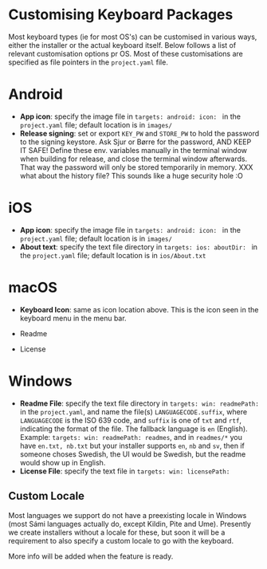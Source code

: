 Customising Keyboard Packages
===========

Most keyboard types (ie for most OS's) can be customised in various ways, either
the installer or the actual keyboard itself. Below follows a list of relevant
customisation options pr OS. Most of these customisations are specified as file
pointers in the `project.yaml` file.


# Android


* **App icon**: specify the image file in `targets: android: icon: ` in the
  `project.yaml` file; default location is in `images/`
* **Release signing**:  set or export `KEY_PW` and `STORE_PW` to hold the
  password to the signing keystore. Ask Sjur or Børre for the password,
  AND KEEP IT SAFE! Define these env. variables manually in the terminal window
  when building for release, and close the terminal window afterwards. That way
  the password will only be stored temporarily in memory. XXX what about the
  history file? This sounds like a huge security hole :O


# iOS


* **App icon**: specify the image file in `targets: android: icon: ` in the
  `project.yaml` file; default location is in `images/`
* **About text**: specify the text file directory in `targets: ios: aboutDir: ` in
  the `project.yaml` file; default location is in `ios/About.txt`


# macOS


* **Keyboard Icon**:  same as icon location above. This is the icon seen in the
  keyboard menu in the menu bar.


* Readme
* License


# Windows


* **Readme File**: specify the text file directory in `targets: win: readmePath: `
  in the `project.yaml`, and name the file(s) `LANGUAGECODE.suffix`, where
  `LANGUAGECODE` is the ISO 639 code, and `suffix` is one of `txt` and
  `rtf`, indicating the format of the file. The fallback language is `en`
  (English). Example: `targets: win: readmePath: readmes`, and in `readmes/*`
  you have `en.txt, nb.txt` but your installer supports `en`, `nb` and
  `sv`, then if someone choses Swedish, the UI would be Swedish, but the
  readme would show up in English.
* **License File**: specify the text file in `targets: win: licensePath: `


##  Custom Locale


Most languages we support do not have a preexisting locale in Windows (most Sámi
languages actually do, except Kildin, Pite and Ume). Presently we create
installers without a locale for these, but soon it will be a requirement to also
specify a custom locale to go with the keyboard.


More info will be added when the feature is ready.
